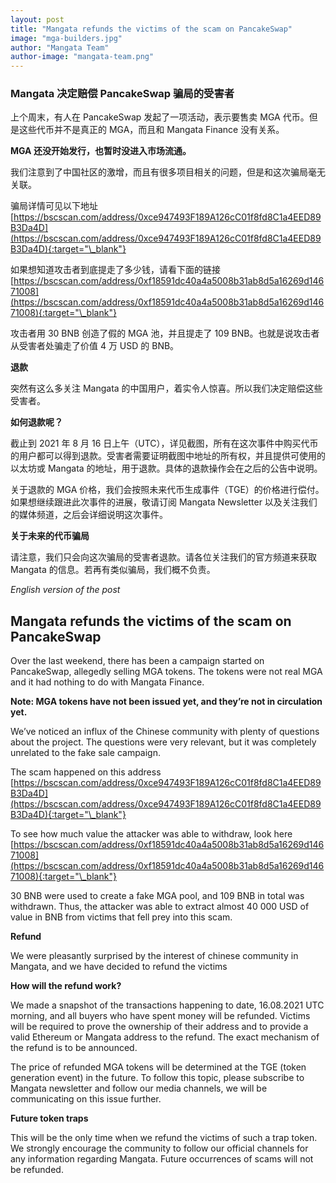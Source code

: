 ```yaml
---
layout: post
title: "Mangata refunds the victims of the scam on PancakeSwap"
image: "mga-builders.jpg"
author: "Mangata Team"
author-image: "mangata-team.png"
---
```


### Mangata 决定赔偿 PancakeSwap 骗局的受害者

上个周末，有人在 PancakeSwap 发起了一项活动，表示要售卖 MGA 代币。但是这些代币并不是真正的 MGA，而且和 Mangata Finance 没有关系。

**MGA 还没开始发行，也暂时没进入市场流通。**

我们注意到了中国社区的激增，而且有很多项目相关的问题，但是和这次骗局毫无关联。

骗局详情可见以下地址
[https://bscscan.com/address/0xce947493F189A126cC01f8fd8C1a4EED89B3Da4D](https://bscscan.com/address/0xce947493F189A126cC01f8fd8C1a4EED89B3Da4D){:target="\_blank"}

如果想知道攻击者到底提走了多少钱，请看下面的链接
[https://bscscan.com/address/0xf18591dc40a4a5008b31ab8d5a16269d14671008](https://bscscan.com/address/0xf18591dc40a4a5008b31ab8d5a16269d14671008){:target="\_blank"}

攻击者用 30 BNB 创造了假的 MGA 池，并且提走了 109 BNB。也就是说攻击者从受害者处骗走了价值 4 万 USD 的 BNB。

**退款**

突然有这么多关注 Mangata 的中国用户，着实令人惊喜。所以我们决定赔偿这些受害者。

**如何退款呢？**

截止到 2021 年 8 月 16 日上午（UTC），详见截图，所有在这次事件中购买代币的用户都可以得到退款。受害者需要证明截图中地址的所有权，并且提供可使用的以太坊或 Mangata 的地址，用于退款。具体的退款操作会在之后的公告中说明。

关于退款的 MGA 价格，我们会按照未来代币生成事件（TGE）的价格进行偿付。如果想继续跟进此次事件的进展，敬请订阅 Mangata Newsletter 以及关注我们的媒体频道，之后会详细说明这次事件。

**关于未来的代币骗局**

请注意，我们只会向这次骗局的受害者退款。请各位关注我们的官方频道来获取 Mangata 的信息。若再有类似骗局，我们概不负责。

_English version of the post_

## Mangata refunds the victims of the scam on PancakeSwap

Over the last weekend, there has been a campaign started on PancakeSwap, allegedly selling MGA tokens. The tokens were not real MGA and it had nothing to do with Mangata Finance.

**Note: MGA tokens have not been issued yet, and they’re not in circulation yet.**

We’ve noticed an influx of the Chinese community with plenty of questions about the project. The questions were very relevant, but it was completely unrelated to the fake sale campaign.

The scam happened on this address
[https://bscscan.com/address/0xce947493F189A126cC01f8fd8C1a4EED89B3Da4D](https://bscscan.com/address/0xce947493F189A126cC01f8fd8C1a4EED89B3Da4D){:target="\_blank"}

To see how much value the attacker was able to withdraw, look here
[https://bscscan.com/address/0xf18591dc40a4a5008b31ab8d5a16269d14671008](https://bscscan.com/address/0xf18591dc40a4a5008b31ab8d5a16269d14671008){:target="\_blank"}

30 BNB were used to create a fake MGA pool, and 109 BNB in total was withdrawn. Thus, the attacker was able to extract almost 40 000 USD of value in BNB from victims that fell prey into this scam.

**Refund**

We were pleasantly surprised by the interest of chinese community in Mangata, and we have decided to refund the victims

**How will the refund work?**

We made a snapshot of the transactions happening to date, 16.08.2021 UTC morning, and all buyers who have spent money will be refunded. Victims will be required to prove the ownership of their address and to provide a valid Ethereum or Mangata address to the refund. The exact mechanism of the refund is to be announced.

The price of refunded MGA tokens will be determined at the TGE (token generation event) in the future. To follow this topic, please subscribe to Mangata newsletter and follow our media channels, we will be communicating on this issue further.

**Future token traps**

This will be the only time when we refund the victims of such a trap token. We strongly encourage the community to follow our official channels for any information regarding Mangata. Future occurrences of scams will not be refunded.

